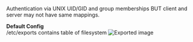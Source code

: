 Authentication via UNIX UID/GID and group memberships BUT client and server may not have same mappings.
 
**Default Config**  
/etc/exports contains table of filesystem
 ![Exported image](Exported%20image%2020240712140400-0.png)